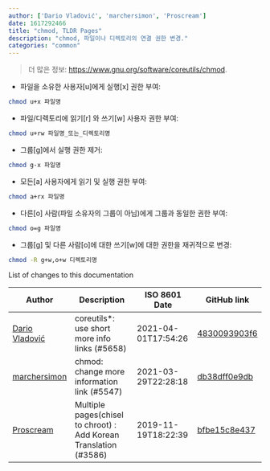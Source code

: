 ```yaml
---
author: ['Dario Vladović', 'marchersimon', 'Proscream']
date: 1617292466
title: "chmod, TLDR Pages"
description: "chmod, 파일이나 디렉토리의 연결 권한 변경."
categories: "common"
---
```

> 더 많은 정보: <https://www.gnu.org/software/coreutils/chmod>.

- 파일을 소유한 사용자[u]에게 실행[x] 권한 부여:

```bash
chmod u+x 파일명
```

- 파일/디렉토리에 읽기[r] 와 쓰기[w] 사용자 권한 부여:

```bash
chmod u+rw 파일명_또는_디렉토리명
```

- 그룹[g]에서 실행 권한 제거:

```bash
chmod g-x 파일명
```

- 모든[a] 사용자에게 읽기 및 실행 권한 부여:

```bash
chmod a+rx 파일명
```

- 다른[o] 사람(파일 소유자의 그룹이 아님)에게 그룹과 동일한 권한 부여:

```bash
chmod o=g 파일명
```

- 그룹[g] 및 다른 사람[o]에 대한 쓰기[w]에 대한 권한을 재귀적으로 변경:

```bash
chmod -R g+w,o+w 디렉토리명
```
List of changes to this documentation


Author | Description | ISO 8601 Date | GitHub link
------|-----|-----|-----
[Dario Vladović](mailto:d.vladimyr@gmail.com) | coreutils*: use short more info links (#5658) | 2021-04-01T17:54:26 | [4830093903f6](https://github.com/tldr-pages/tldr/commit/4830093903f66ccf3ebbc2ecf477286e45edac59)
[marchersimon](mailto:50295997+marchersimon@users.noreply.github.com) | chmod: change more information link (#5547) | 2021-03-29T22:28:18 | [db38dff0e9db](https://github.com/tldr-pages/tldr/commit/db38dff0e9db1d880e7406df340d16509470fbbb)
[Proscream](mailto:proscream@naver.com) | Multiple pages(chisel to chroot) : Add Korean Translation (#3586) | 2019-11-19T18:22:39 | [bfbe15c8e437](https://github.com/tldr-pages/tldr/commit/bfbe15c8e4378a26e43b9dfe6f4ce65e2222df02)

